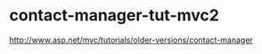 contact-manager-tut-mvc2
========================

http://www.asp.net/mvc/tutorials/older-versions/contact-manager